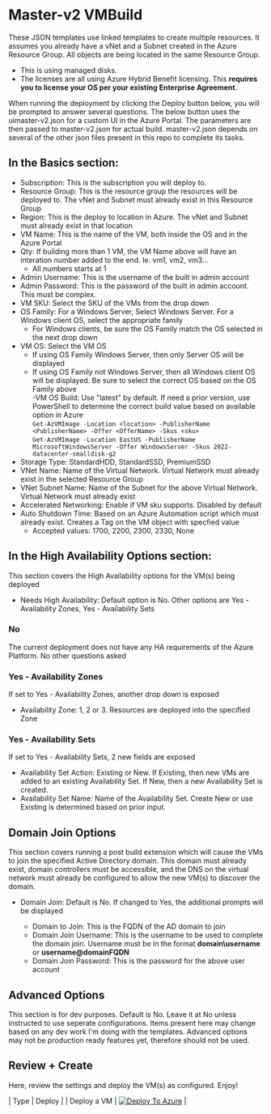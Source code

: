 # Master-v2 VMBuild
These JSON templates use linked templates to create multiple resources. It assumes you already have a vNet and a Subnet created in the Azure Resource Group. All objects are being located in the same Resource Group.  
- This is using managed disks.
- The licenses are all using Azure Hybrid Benefit licensing. This **requires you to license your OS per your existing Enterprise Agreement**.  

When running the deployment by clicking the Deploy button below, you will be prompted to answer several questions. The below button uses the uimaster-v2.json for a custom UI in the Azure Portal. The parameters are then passed to master-v2.json for actual build. master-v2.json depends on several of the other json files present in this repo to complete its tasks.  

## In the Basics section:  
- Subscription: This is the subscription you will deploy to.  
- Resource Group: This is the resource group the resources will be deployed to. The vNet and Subnet must already exist in this Resource Group  
- Region: This is the deploy to location in Azure. The vNet and Subnet must already exist in that location  
- VM Name: This is the name of the VM, both inside the OS and in the Azure Portal  
- Qty: If building more than 1 VM, the VM Name above will have an interation number added to the end. Ie. vm1, vm2, vm3...  
    - All numbers starts at 1  
- Admin Username: This is the username of the built in admin account  
- Admin Password: This is the password of the built in admin account. This must be complex.  
- VM SKU: Select the SKU of the VMs from the drop down  
- OS Family: For a Windows Server, Select Windows Server. For a Windows client OS, select the appropriate family  
    - For Windows clients, be sure the OS Family match the OS selected in the next drop down  
- VM OS: Select the VM OS  
    - If using OS Family Windows Server, then only Server OS will be displayed  
    - If using OS Family not Windows Server, then all Windows client OS will be displayed. Be sure to select the correct OS based on the OS Family above  
-VM OS Build: Use "latest" by default. If need a prior version, use PowerShell to determine the correct build value based on available option in Azure  
`Get-AzVMImage -Location <location> -PublisherName <PublisherName> -Offer <OfferName> -Skus <sku>`  
`Get-AzVMImage -Location EastUS -PublisherName MicrosoftWindowsServer -Offer WindowsServer -Skus 2022-datacenter-smalldisk-g2`  
- Storage Type: StandardHDD, StandardSSD, PremiumSSD  
- VNet Name: Name of the Virtual Network. Virtual Network must already exist in the selected Resource Group  
- VNet Subnet Name: Name of the Subnet for the above Virtual Network. Virtual Network must already exist  
- Accelerated Networking: Enable if VM sku supports. Disabled by default  
- Auto Shutdown Time: Based on an Azure Automation script which must already exist. Creates a Tag on the VM object with specfied value  
    - Accepted values: 1700, 2200, 2300, 2330, None  

## In the High Availability Options section:
This section covers the High Availability options for the VM(s) being deployed  

- Needs High Availability: Default option is No. Other options are Yes - Availability Zones, Yes - Availability Sets  
### No
The current deployment does not have any HA requirements of the Azure Platform. No other questions asked  

### Yes - Availability Zones
If set to Yes - Availability Zones, another drop down is exposed  
- Availability Zone: 1, 2 or 3. Resources are deployed into the specified Zone  

### Yes - Availability Sets
If set to Yes - Availability Sets, 2 new fields are exposed  
- Availability Set Action: Existing or New. If Existing, then new VMs are added to an existing Availability Set. If New, then a new Availability Set is created.  
- Availability Set Name: Name of the Availability Set. Create New or use Existing is determined based on prior input.  

## Domain Join Options
This section covers running a post build extension which will cause the VMs to join the specified Active Directory domain. This domain must already exist, domain controllers must be accessible, and the DNS on the virtual network must already be configured to allow the new VM(s) to discover the domain.  
- Domain Join: Default is No. If changed to Yes, the additional prompts will be displayed  

    - Domain to Join: This is the FQDN of the AD domain to join
    - Domain Join Username: This is the username to be used to complete the domain join. Username must be in the format **domain\username** or **username@domainFQDN**
    - Domain Join Password: This is the password for the above user account  

## Advanced Options
This section is for dev purposes. Default is No. Leave it at No unless instructed to use seperate configurations. Items present here may change based on any dev work I'm doing with the templates. Advanced options may not be production ready features yet, therefore should not be used.

## Review + Create
Here, review the settings and deploy the VM(s) as configured. Enjoy!

| Type | Deploy |
| Deploy a VM | [![Deploy To Azure](https://docs.microsoft.com/en-us/azure/templates/media/deploy-to-azure.svg)](https://portal.azure.com/#blade/Microsoft_Azure_CreateUIDef/CustomDeploymentBlade/uri/https%3A%2F%2Fraw.githubusercontent.com%2FSeanGreenbaum%2FAzure-VMCompute%2FnewUI%2Fmaster-v2.json/uiFormDefinitionUri/https%3A%2F%2Fraw.githubusercontent.com%2FSeanGreenbaum%2FAzure-VMCompute%2FnewUI%2Fuimaster-v2.json) |
